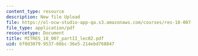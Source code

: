 ```yaml
---
content_type: resource
description: New file Upload
file: https://ol-ocw-studio-app-qa.s3.amazonaws.com/courses/res-18-007-calculus-revisited-multivariable-calculus-fall-2011/6f0d3079953766bc36e5214ebd768847_MITRES_18_007_partII_lec02.pdf
file_type: application/pdf
resourcetype: Document
title: MITRES_18_007_partII_lec02.pdf
uid: 6f0d3079-9537-66bc-36e5-214ebd768847
---
```

